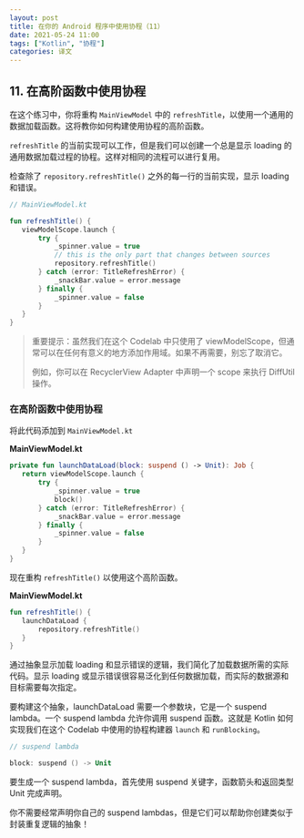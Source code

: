 ```yaml
---
layout: post
title: 在你的 Android 程序中使用协程（11）
date: 2021-05-24 11:00
tags: ["Kotlin", "协程"]
categories: 译文
---
```


## 11. 在高阶函数中使用协程

在这个练习中，你将重构 `MainViewModel` 中的 `refreshTitle`，以使用一个通用的数据加载函数。这将教你如何构建使用协程的高阶函数。

`refreshTitle` 的当前实现可以工作，但是我们可以创建一个总是显示 loading 的通用数据加载过程的协程。这样对相同的流程可以进行复用。

检查除了 `repository.refreshTitle()` 之外的每一行的当前实现，显示 loading 和错误。

```kotlin
// MainViewModel.kt

fun refreshTitle() {
   viewModelScope.launch {
       try {
           _spinner.value = true
           // this is the only part that changes between sources
           repository.refreshTitle() 
       } catch (error: TitleRefreshError) {
           _snackBar.value = error.message
       } finally {
           _spinner.value = false
       }
   }
}
```

> 重要提示：虽然我们在这个 Codelab 中只使用了 viewModelScope，但通常可以在任何有意义的地方添加作用域。如果不再需要，别忘了取消它。
>
> 例如，你可以在 RecyclerView Adapter 中声明一个 scope 来执行 DiffUtil 操作。

### 在高阶函数中使用协程

将此代码添加到 `MainViewModel.kt`

**MainViewModel.kt**

```kotlin
private fun launchDataLoad(block: suspend () -> Unit): Job {
   return viewModelScope.launch {
       try {
           _spinner.value = true
           block()
       } catch (error: TitleRefreshError) {
           _snackBar.value = error.message
       } finally {
           _spinner.value = false
       }
   }
}
```

现在重构 `refreshTitle()` 以使用这个高阶函数。

**MainViewModel.kt**

```kotlin
fun refreshTitle() {
   launchDataLoad {
       repository.refreshTitle()
   }
}
```

通过抽象显示加载 loading 和显示错误的逻辑，我们简化了加载数据所需的实际代码。显示 loading 或显示错误很容易泛化到任何数据加载，而实际的数据源和目标需要每次指定。

要构建这个抽象，launchDataLoad 需要一个参数块，它是一个 suspend lambda。一个 suspend lambda 允许你调用 suspend 函数。这就是 Kotlin 如何实现我们在这个 Codelab 中使用的协程构建器 `launch` 和 `runBlocking`。

```kotlin
// suspend lambda

block: suspend () -> Unit
```

要生成一个 suspend lambda，首先使用 suspend 关键字，函数箭头和返回类型 Unit 完成声明。

你不需要经常声明你自己的 suspend lambdas，但是它们可以帮助你创建类似于封装重复逻辑的抽象！

